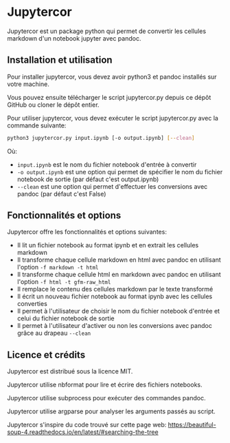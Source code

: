# Jupytercor

Jupytercor est un package python qui permet de convertir les cellules markdown d'un notebook jupyter avec pandoc.

## Installation et utilisation

Pour installer jupytercor, vous devez avoir python3 et pandoc installés sur votre machine.

Vous pouvez ensuite télécharger le script jupytercor.py depuis ce dépôt GitHub ou cloner le dépôt entier.

Pour utiliser jupytercor, vous devez exécuter le script jupytercor.py avec la commande suivante:

```bash
python3 jupytercor.py input.ipynb [-o output.ipynb] [--clean]
```

Où:

- `input.ipynb` est le nom du fichier notebook d'entrée à convertir
- `-o output.ipynb` est une option qui permet de spécifier le nom du fichier notebook de sortie (par défaut c'est output.ipynb)
- `--clean` est une option qui permet d'effectuer les conversions avec pandoc (par défaut c'est False)

## Fonctionnalités et options

Jupytercor offre les fonctionnalités et options suivantes:

- Il lit un fichier notebook au format ipynb et en extrait les cellules markdown
- Il transforme chaque cellule markdown en html avec pandoc en utilisant l'option `-f markdown -t html`
- Il transforme chaque cellule html en markdown avec pandoc en utilisant l'option `-f html -t gfm-raw_html`
- Il remplace le contenu des cellules markdown par le texte transformé
- Il écrit un nouveau fichier notebook au format ipynb avec les cellules converties
- Il permet à l'utilisateur de choisir le nom du fichier notebook d'entrée et celui du fichier notebook de sortie
- Il permet à l'utilisateur d'activer ou non les conversions avec pandoc grâce au drapeau `--clean`

## Licence et crédits

Jupytercor est distribué sous la licence MIT.

Jupytercor utilise nbformat pour lire et écrire des fichiers notebooks.

Jupytercor utilise subprocess pour exécuter des commandes pandoc.

Jupytercor utilise argparse pour analyser les arguments passés au script.

Jupytercor s'inspire du code trouvé sur cette page web: https://beautiful-soup-4.readthedocs.io/en/latest/#searching-the-tree